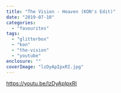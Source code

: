 ```yaml
---
title: "The Vision - Heaven (KON's Edit)"
date: "2019-07-10"
categories: 
  - "favourites"
tags: 
  - "glitterbox"
  - "kon"
  - "the-vision"
  - "youtube"
enclosure: ""
coverImage: "lzDyApIpxRI.jpg"
---
```


https://youtu.be/lzDyApIpxRI
